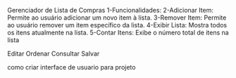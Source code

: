 Gerenciador de Lista de Compras
1-Funcionalidades:
2-Adicionar Item: Permite ao usuário adicionar um novo item à lista.
3-Remover Item: Permite ao usuário remover um item específico da lista.
4-Exibir Lista: Mostra todos os itens atualmente na lista.
5-Contar Itens: Exibe o número total de itens na lista

Editar 
Ordenar
Consultar 
Salvar



como criar interface de usuario para projeto
